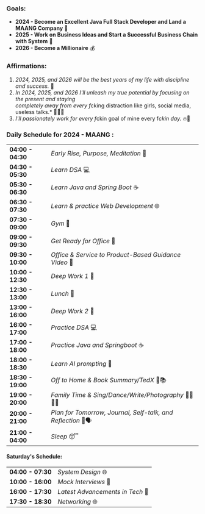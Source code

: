 ### **Goals:**

- **2024 - Become an Excellent Java Full Stack Developer and Land a MAANG Company** 🚀
- **2025 - Work on Business Ideas and Start a Successful Business Chain with System** 💼
- **2026 - Become a Millionaire** 💰

### **Affirmations:**

1. *2024, 2025, and 2026 will be the best years of my life with discipline and success.* 🌟
2. *In 2024, 2025, and 2026 I'll unleash my true potential by focusing on the present and staying <br/>completely away from every f*cking distraction like girls, social media, useless talks.* 💪🚫📵
3. *I'll passionately work for every f*ckin goal of mine every f*ckin day.* 🔥🚀

### **Daily Schedule for 2024 - MAANG :**

| | |
| --- | --- |
| **04:00 - 04:30** | *Early Rise, Purpose, Meditation* 🌅 |
| **04:30 - 05:30** | *Learn DSA* 💻 |
| **05:30 - 06:30** | *Learn Java and Spring Boot* ☕ |
| **06:30 - 07:30** | *Learn & practice Web Development* 🌐 |
| **07:30 - 09:00** | *Gym* 💪 |
| **09:00 - 09:30** | *Get Ready for Office* 🧳 |
| **09:30 - 10:00** | *Office & Service to Product-Based Guidance Video* 🚗 |
| **10:00 - 12:30** | *Deep Work 1* 🚀 |
| **12:30 - 13:00** | *Lunch* 🍱 |
| **13:00 - 16:00** | *Deep Work 2* 🚀 |
| **16:00 - 17:00** | *Practice DSA* 💻 |
| **17:00 - 18:00** | *Practice Java and Springboot* ☕ |
| **18:00 - 18:30** | *Learn AI prompting* 🤖 |
| **18:30 - 19:00** | *Off to Home & Book Summary/TedX* 🚗📚 |
| **19:00 - 20:00** | *Family Time & Sing/Dance/Write/Photography* 🎤🕺📝📸 |
| **20:00 - 21:00** | *Plan for Tomorrow, Journal, Self-talk, and Reflection* 📔🗣️ |
| **21:00 - 04:00** | *Sleep* 😴 |

#### **Saturday's Schedule:**
| | |
| --- | --- |
| **04:00 - 07:30** | *System Design* 🌐 |
| **10:00 - 16:00** | *Mock Interviews* 💼 |
| **16:00 - 17:30** | *Latest Advancements in Tech* 🚀 |
| **17:30 - 18:30** | *Networking* 🌐 |